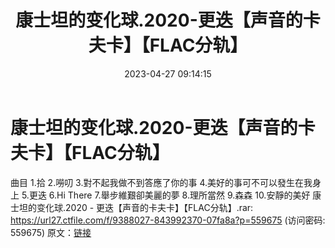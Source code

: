﻿---
title: 康士坦的变化球.2020-更迭【声音的卡夫卡】【FLAC分轨】
date: 2023-04-27 09:14:15
categories: APE、FLAC、MP3
tags: 华语中文
---
# 康士坦的变化球.2020-更迭【声音的卡夫卡】【FLAC分轨】

曲目
1.拾
2.嘮叨
3.對不起我做不到答應了你的事
4.美好的事可不可以發生在我身上
5.更迭
6.Hi There
7.舉步維艱卻美麗的夢
8.理所當然
9.森森
10.安靜的美好
康士坦的变化球.2020 - 更迭【声音的卡夫卡】【FLAC分轨】.rar: https://url27.ctfile.com/f/9388027-843992370-07fa8a?p=559675
(访问密码: 559675)
原文：[链接](https://blog.sina.com.cn/s/blog_1647c7e76010311mh.html)